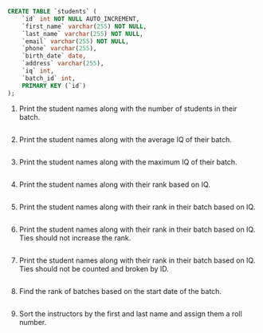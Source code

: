 ```sql
CREATE TABLE `students` (
    `id` int NOT NULL AUTO_INCREMENT,
    `first_name` varchar(255) NOT NULL,
    `last_name` varchar(255) NOT NULL,
    `email` varchar(255) NOT NULL,
    `phone` varchar(255),
    `birth_date` date,
    `address` varchar(255),
    `iq` int,
    `batch_id` int,
    PRIMARY KEY (`id`)
);
```

1. Print the student names along with the number of students in their batch.

```sql
```

2. Print the student names along with the average IQ of their batch.

```sql
```

3. Print the student names along with the maximum IQ of their batch.

```sql
```

4. Print the student names along with their rank based on IQ.

```sql
```

5. Print the student names along with their rank in their batch based on IQ.

```sql
```

6. Print the student names along with their rank in their batch based on IQ. Ties should not increase the rank.

```sql
```

7. Print the student names along with their rank in their batch based on IQ. Ties should not be counted and broken by ID.

```sql
```

8. Find the rank of batches based on the start date of the batch.

```sql
```

9. Sort the instructors by the first and last name and assign them a roll number.

```sql
```
